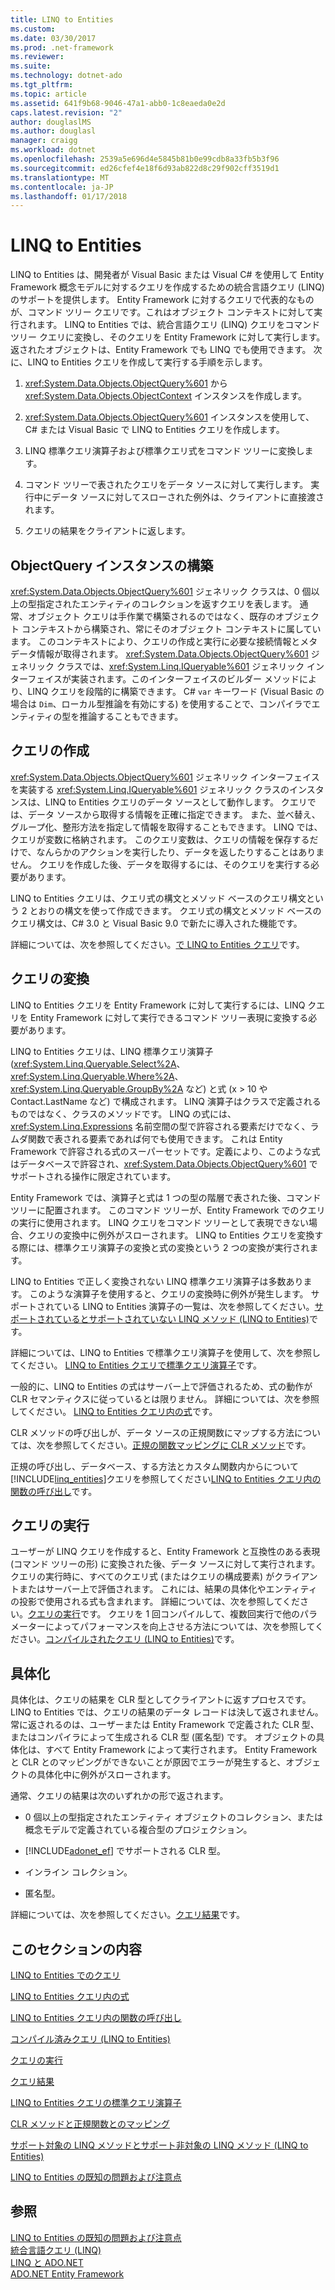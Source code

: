```yaml
---
title: LINQ to Entities
ms.custom: 
ms.date: 03/30/2017
ms.prod: .net-framework
ms.reviewer: 
ms.suite: 
ms.technology: dotnet-ado
ms.tgt_pltfrm: 
ms.topic: article
ms.assetid: 641f9b68-9046-47a1-abb0-1c8eaeda0e2d
caps.latest.revision: "2"
author: douglaslMS
ms.author: douglasl
manager: craigg
ms.workload: dotnet
ms.openlocfilehash: 2539a5e696d4e5845b81b0e99cdb8a33fb5b3f96
ms.sourcegitcommit: ed26cfef4e18f6d93ab822d8c29f902cff3519d1
ms.translationtype: MT
ms.contentlocale: ja-JP
ms.lasthandoff: 01/17/2018
---
```

# <a name="linq-to-entities"></a>LINQ to Entities
LINQ to Entities は、開発者が Visual Basic または Visual C# を使用して Entity Framework 概念モデルに対するクエリを作成するための統合言語クエリ (LINQ) のサポートを提供します。 Entity Framework に対するクエリで代表的なものが、コマンド ツリー クエリです。これはオブジェクト コンテキストに対して実行されます。 LINQ to Entities では、統合言語クエリ (LINQ) クエリをコマンド ツリー クエリに変換し、そのクエリを Entity Framework に対して実行します。返されたオブジェクトは、Entity Framework でも LINQ でも使用できます。 次に、LINQ to Entities クエリを作成して実行する手順を示します。  
  
1.  <xref:System.Data.Objects.ObjectQuery%601> から <xref:System.Data.Objects.ObjectContext> インスタンスを作成します。  
  
2.  <xref:System.Data.Objects.ObjectQuery%601> インスタンスを使用して、C# または Visual Basic で LINQ to Entities クエリを作成します。  
  
3.  LINQ 標準クエリ演算子および標準クエリ式をコマンド ツリーに変換します。  
  
4.  コマンド ツリーで表されたクエリをデータ ソースに対して実行します。 実行中にデータ ソースに対してスローされた例外は、クライアントに直接渡されます。  
  
5.  クエリの結果をクライアントに返します。  
  
## <a name="constructing-an-objectquery-instance"></a>ObjectQuery インスタンスの構築  
 <xref:System.Data.Objects.ObjectQuery%601> ジェネリック クラスは、0 個以上の型指定されたエンティティのコレクションを返すクエリを表します。 通常、オブジェクト クエリは手作業で構築されるのではなく、既存のオブジェクト コンテキストから構築され、常にそのオブジェクト コンテキストに属しています。 このコンテキストにより、クエリの作成と実行に必要な接続情報とメタデータ情報が取得されます。 <xref:System.Data.Objects.ObjectQuery%601> ジェネリック クラスでは、<xref:System.Linq.IQueryable%601> ジェネリック インターフェイスが実装されます。このインターフェイスのビルダー メソッドにより、LINQ クエリを段階的に構築できます。 C# `var` キーワード (Visual Basic の場合は `Dim`、ローカル型推論を有効にする) を使用することで、コンパイラでエンティティの型を推論することもできます。  
  
## <a name="composing-the-queries"></a>クエリの作成  
 <xref:System.Data.Objects.ObjectQuery%601> ジェネリック インターフェイスを実装する <xref:System.Linq.IQueryable%601> ジェネリック クラスのインスタンスは、LINQ to Entities クエリのデータ ソースとして動作します。 クエリでは、データ ソースから取得する情報を正確に指定できます。 また、並べ替え、グループ化、整形方法を指定して情報を取得することもできます。 LINQ では、クエリが変数に格納されます。 このクエリ変数は、クエリの情報を保存するだけで、なんらかのアクションを実行したり、データを返したりすることはありません。 クエリを作成した後、データを取得するには、そのクエリを実行する必要があります。  
  
 LINQ to Entities クエリは、クエリ式の構文とメソッド ベースのクエリ構文という 2 とおりの構文を使って作成できます。 クエリ式の構文とメソッド ベースのクエリ構文は、C# 3.0 と Visual Basic 9.0 で新たに導入された機能です。  
  
 詳細については、次を参照してください。[で LINQ to Entities クエリ](../../../../../../docs/framework/data/adonet/ef/language-reference/queries-in-linq-to-entities.md)です。  
  
## <a name="query-conversion"></a>クエリの変換  
 LINQ to Entities クエリを Entity Framework に対して実行するには、LINQ クエリを Entity Framework に対して実行できるコマンド ツリー表現に変換する必要があります。  
  
 LINQ to Entities クエリは、LINQ 標準クエリ演算子 (<xref:System.Linq.Queryable.Select%2A>、<xref:System.Linq.Queryable.Where%2A>、<xref:System.Linq.Queryable.GroupBy%2A> など) と式 (x > 10 や Contact.LastName など) で構成されます。 LINQ 演算子はクラスで定義されるものではなく、クラスのメソッドです。 LINQ の式には、<xref:System.Linq.Expressions> 名前空間の型で許容される要素だけでなく、ラムダ関数で表される要素であれば何でも使用できます。 これは Entity Framework で許容される式のスーパーセットです。定義により、このような式はデータベースで許容され、<xref:System.Data.Objects.ObjectQuery%601> でサポートされる操作に限定されています。  
  
 Entity Framework では、演算子と式は 1 つの型の階層で表された後、コマンド ツリーに配置されます。 このコマンド ツリーが、Entity Framework でのクエリの実行に使用されます。 LINQ クエリをコマンド ツリーとして表現できない場合、クエリの変換中に例外がスローされます。 LINQ to Entities クエリを変換する際には、標準クエリ演算子の変換と式の変換という 2 つの変換が実行されます。  
  
 LINQ to Entities で正しく変換されない LINQ 標準クエリ演算子は多数あります。 このような演算子を使用すると、クエリの変換時に例外が発生します。 サポートされている LINQ to Entities 演算子の一覧は、次を参照してください。[サポートされているとサポートされていない LINQ メソッド (LINQ to Entities)](../../../../../../docs/framework/data/adonet/ef/language-reference/supported-and-unsupported-linq-methods-linq-to-entities.md)です。  
  
 詳細については、LINQ to Entities で標準クエリ演算子を使用して、次を参照してください。 [LINQ to Entities クエリで標準クエリ演算子](../../../../../../docs/framework/data/adonet/ef/language-reference/standard-query-operators-in-linq-to-entities-queries.md)です。  
  
 一般的に、LINQ to Entities の式はサーバー上で評価されるため、式の動作が CLR セマンティクスに従っているとは限りません。 詳細については、次を参照してください。 [LINQ to Entities クエリ内の式](../../../../../../docs/framework/data/adonet/ef/language-reference/expressions-in-linq-to-entities-queries.md)です。  
  
 CLR メソッドの呼び出しが、データ ソースの正規関数にマップする方法については、次を参照してください。[正規の関数マッピングに CLR メソッド](../../../../../../docs/framework/data/adonet/ef/language-reference/clr-method-to-canonical-function-mapping.md)です。  
  
 正規の呼び出し、データベース、する方法とカスタム関数内からについて[!INCLUDE[linq_entities](../../../../../../includes/linq-entities-md.md)]クエリを参照してください[LINQ to Entities クエリ内の関数の呼び出し](../../../../../../docs/framework/data/adonet/ef/language-reference/calling-functions-in-linq-to-entities-queries.md)です。  
  
## <a name="query-execution"></a>クエリの実行  
 ユーザーが LINQ クエリを作成すると、Entity Framework と互換性のある表現 (コマンド ツリーの形) に変換された後、データ ソースに対して実行されます。 クエリの実行時に、すべてのクエリ式 (またはクエリの構成要素) がクライアントまたはサーバー上で評価されます。 これには、結果の具体化やエンティティの投影で使用される式も含まれます。 詳細については、次を参照してください。[クエリの実行](../../../../../../docs/framework/data/adonet/ef/language-reference/query-execution.md)です。 クエリを 1 回コンパイルして、複数回実行で他のパラメーターによってパフォーマンスを向上させる方法については、次を参照してください。[コンパイルされたクエリ (LINQ to Entities)](../../../../../../docs/framework/data/adonet/ef/language-reference/compiled-queries-linq-to-entities.md)です。  
  
## <a name="materialization"></a>具体化  
 具体化は、クエリの結果を CLR 型としてクライアントに返すプロセスです。 LINQ to Entities では、クエリの結果のデータ レコードは決して返されません。常に返されるのは、ユーザーまたは Entity Framework で定義された CLR 型、またはコンパイラによって生成される CLR 型 (匿名型) です。 オブジェクトの具体化は、すべて Entity Framework によって実行されます。 Entity Framework と CLR とのマッピングができないことが原因でエラーが発生すると、オブジェクトの具体化中に例外がスローされます。  
  
 通常、クエリの結果は次のいずれかの形で返されます。  
  
-   0 個以上の型指定されたエンティティ オブジェクトのコレクション、または概念モデルで定義されている複合型のプロジェクション。  
  
-   [!INCLUDE[adonet_ef](../../../../../../includes/adonet-ef-md.md)] でサポートされる CLR 型。  
  
-   インライン コレクション。  
  
-   匿名型。  
  
 詳細については、次を参照してください。[クエリ結果](../../../../../../docs/framework/data/adonet/ef/language-reference/query-results.md)です。  
  
## <a name="in-this-section"></a>このセクションの内容  
 [LINQ to Entities でのクエリ](../../../../../../docs/framework/data/adonet/ef/language-reference/queries-in-linq-to-entities.md)  
  
 [LINQ to Entities クエリ内の式](../../../../../../docs/framework/data/adonet/ef/language-reference/expressions-in-linq-to-entities-queries.md)  
  
 [LINQ to Entities クエリ内の関数の呼び出し](../../../../../../docs/framework/data/adonet/ef/language-reference/calling-functions-in-linq-to-entities-queries.md)  
  
 [コンパイル済みクエリ (LINQ to Entities)](../../../../../../docs/framework/data/adonet/ef/language-reference/compiled-queries-linq-to-entities.md)  
  
 [クエリの実行](../../../../../../docs/framework/data/adonet/ef/language-reference/query-execution.md)  
  
 [クエリ結果](../../../../../../docs/framework/data/adonet/ef/language-reference/query-results.md)  
  
 [LINQ to Entities クエリの標準クエリ演算子](../../../../../../docs/framework/data/adonet/ef/language-reference/standard-query-operators-in-linq-to-entities-queries.md)  
  
 [CLR メソッドと正規関数とのマッピング](../../../../../../docs/framework/data/adonet/ef/language-reference/clr-method-to-canonical-function-mapping.md)  
  
 [サポート対象の LINQ メソッドとサポート非対象の LINQ メソッド (LINQ to Entities) ](../../../../../../docs/framework/data/adonet/ef/language-reference/supported-and-unsupported-linq-methods-linq-to-entities.md)  
  
 [LINQ to Entities の既知の問題および注意点](../../../../../../docs/framework/data/adonet/ef/language-reference/known-issues-and-considerations-in-linq-to-entities.md)  
  
## <a name="see-also"></a>参照  
 [LINQ to Entities の既知の問題および注意点](../../../../../../docs/framework/data/adonet/ef/language-reference/known-issues-and-considerations-in-linq-to-entities.md)  
 [統合言語クエリ (LINQ)](http://msdn.microsoft.com/library/a73c4aec-5d15-4e98-b962-1274021ea93d)  
 [LINQ と ADO.NET](../../../../../../docs/framework/data/adonet/linq-and-ado-net.md)  
 [ADO.NET Entity Framework](../../../../../../docs/framework/data/adonet/ef/index.md)

